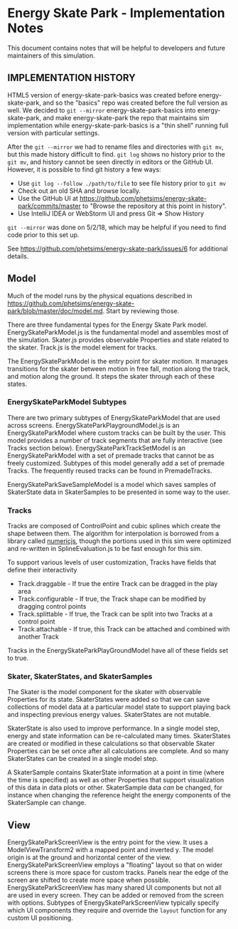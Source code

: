# Energy Skate Park - Implementation Notes

This document contains notes that will be helpful to developers and future maintainers of this simulation.

## IMPLEMENTATION HISTORY
HTML5 version of energy-skate-park-basics was created before energy-skate-park, and so the "basics" repo was created
before the full version as well. We decided to `git --mirror` energy-skate-park-basics into energy-skate-park, and make
energy-skate-park the repo that maintains sim implementation while energy-skate-park-basics is a "thin shell" running
full version with particular settings.

After the `git --mirror` we had to rename files and directories with `git mv`, but this made history difficult to find.
`git log` shows no history prior to the `git mv`, and history cannot be seen directly in editors or the GitHub UI.
However, it is possible to find git history a few ways:
 - Use `git log --follow ./path/to/file` to see file history prior to `git mv`
 - Check out an old SHA and browse locally.
 - Use the GitHub UI at https://github.com/phetsims/energy-skate-park/commits/master to "Browse the repository at this point in history".
 - Use IntelliJ IDEA or WebStorm UI and press Git => Show History

`git --mirror` was done on 5/2/18, which may be helpful if you need to find code prior to this set up.

See https://github.com/phetsims/energy-skate-park/issues/6 for additional details.

## Model

Much of the model runs by the physical equations described in https://github.com/phetsims/energy-skate-park/blob/master/doc/model.md. Start
by reviewing those.

There are three fundamental types for the Energy Skate Park model. EnergySkateParkModel.js is the fundamental model and
assembles most of the simulation. Skater.js provides observable Properties and state related to the skater.
Track.js is the model element for tracks.

The EnergySkateParkModel is the entry point for skater motion. It manages transitions for the skater between motion
in free fall, motion along the track, and motion along the ground. It steps the skater through each of these states.

### EnergySkateParkModel Subtypes
There are two primary subtypes of EnergySkateParkModel that are used across screens. EnergySkateParkPlaygroundModel.js
is an EnergySkateParkModel where custom tracks can be built by the user. This model provides a number of track segments that are fully
interactive (see Tracks section below). EnergySkateParkTrackSetModel is an EnergySkateParkModel with a set of premade tracks that cannot be as freely customized. Subtypes of this model
generally add a set of premade Tracks. The frequently reused tracks can be found in PremadeTracks.

EnergySkateParkSaveSampleModel is a model which saves samples of SkaterState data in SkaterSamples to be presented in some way to the user.

### Tracks
Tracks are composed of ControlPoint and cubic splines which create the shape between them. The algorithm for interpolation is borrowed from a library called [numericjs](http://www.numericjs.com/),
though the portions used in this sim were optimized and re-written in SplineEvaluation.js to be fast enough for this sim.

To support various levels of user customization, Tracks have fields that define their interactivity
 * Track.draggable - If true the entire Track can be dragged in the play area
 * Track.configurable - If true, the Track shape can be modified by dragging control points
 * Track.splittable - If true, the Track can be split into two Tracks at a control point
 * Track.attachable - If true, this Track can be attached and combined with another Track

Tracks in the EnergySkateParkPlayGroundModel have all of these fields set to true.

### Skater, SkaterStates, and SkaterSamples
The Skater is the model component for the skater with observable Properties for its state.
SkaterStates were added so that we can save collections of model data at a particular model state to support playing
back and inspecting previous energy values. SkaterStates are not mutable.

SkaterState is also used to improve performance. In a single model step, energy and state information can be re-calculated
many times. SkaterStates are created or modified in these calculations so that observable Skater Properties can be set
once after all calculations are complete. And so many SkaterStates can be created in a single model step.

A SkaterSample contains SkaterState information at a point in time (where the time is specified) as well as other
Properties that support visualization of this data in data plots or other. SkaterSample data *can* be changed,
for instance when changing the reference height the energy components of the SkaterSample can change.

## View
EnergySkateParkScreenView is the entry point for the view. It uses a ModelViewTransform2 with a mapped point and inverted y.
The model origin is at the ground and horizontal center of the view. EnergySkateParkScreenView employs a "floating"
layout so that on wider screens there is more space for custom tracks. Panels near the edge of the screen are shifted
to create more space when possible. EnergySkateParkScreenView has many shared UI components but not all are used in every screen. They can be added or
removed from the screen with options. Subtypes of EnergySkateParkScreenView typically specify which UI components
they require and override the `layout` function for any custom UI positioning.

